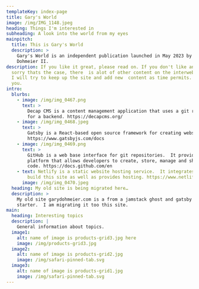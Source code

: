 ```yaml
---
templateKey: index-page
title: Gary's World
image: /img/IMG_1148.jpeg
heading: Things I'm interested in
subheading: A look into the world from my eyes
mainpitch:
  title: This is Gary's World
  description: >
    Gary's World is an independent publication launched in May 2023 by Gary
    Dohmeier II. 
description: If you like it great, please read on. If you don't like and I'm
  sorry thats the case, there  is alot of other content on the interwebs to try.
  I will try to keep up the site and add new  content as time permits. Thank
  you.
intro:
  blurbs:
    - image: /img/img_0467.png
      text: >
        Decap CMS is a content management application that uses a git repository
        for a backend. https://decapcms.org/
    - image: /img/img_0468.jpeg
      text: >
        Gatsby is a React-based open source framework for creating websites.
        https://www.gatsbyjs.com/docs
    - image: /img/img_0469.png
      text: >
        GitHub is a web base interface for git repositories.  It provides a
        platform that allows developers to create, store, manage and share their
        code. https://docs.github.com/en
    - text: Netlify is a static website hosting service.  It integrates with GitHub to
        build this site as well as provides hosting. https://www.netlify.com/
      image: /img/img_0470.jpeg
  heading: My old site is being migrated here…
  description: >
    My old site garydohmeier.com is a from a jamstack ghost and gatsby
    starter.  I am migrating it too this site.
main:
  heading: Interesting topics
  description: |
    General information about topics.
  image1:
    alt: name of image is products-grid3.jpg here
    image: /img/products-grid3.jpg
  image2:
    alt: name of image is products-grid2.jpg
    image: /img/safari-pinned-tab.svg
  image3:
    alt: name of image is products-grid1.jpg
    image: /img/safari-pinned-tab.svg
---
```

